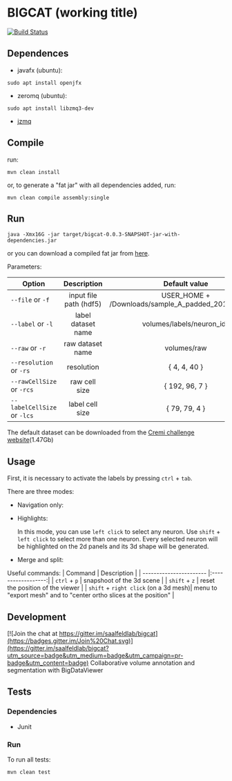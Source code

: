 # BIGCAT (working title)

[![Build Status](https://travis-ci.org/ssinhaleite/bigcat.svg?branch=javafx-generic-listeners)](https://travis-ci.org/ssinhaleite/bigcat)

## Dependences

* javafx (ubuntu):

```shell
sudo apt install openjfx
```

* zeromq (ubuntu):

```shell
sudo apt install libzmq3-dev
```
* [jzmq](https://github.com/zeromq/jzmq)

## Compile

run:

```shell
mvn clean install
```

or, to generate a "fat jar" with all dependencies added, run:

```shell
mvn clean compile assembly:single
```

## Run

```shell
java -Xmx16G -jar target/bigcat-0.0.3-SNAPSHOT-jar-with-dependencies.jar
```

or you can download a compiled fat jar from [here](https://www.dropbox.com/s/f82nfc0cbrdmtji/bigcat-0.0.3-SNAPSHOT-jar-with-dependencies-08112017.jar?dl=0).

Parameters:

| Option                  | Description        | Default value             |
| ----------------------- |:------------------:|:-------------------------:|
| `--file` or `-f`        | input file path (hdf5) | USER_HOME + /Downloads/sample_A_padded_20160501.hdf |
| `--label` or `-l`       | label dataset name | volumes/labels/neuron_ids |
| `--raw` or `-r`         | raw dataset name   | volumes/raw               |
| `--resolution` or `-rs` | resolution         | { 4, 4, 40 }              |
| `--rawCellSize` or `-rcs` | raw cell size    | { 192, 96, 7 }            |
| `--labelCellSize` or `-lcs`| label cell size | { 79, 79, 4 }             |

The default dataset can be downloaded from the [Cremi challenge website](https://cremi.org/static/data/sample_A_padded_20160501.hdf)(1.47Gb)

## Usage

First, it is necessary to activate the labels by pressing `ctrl` + `tab`.

There are three modes:
* Navigation only:

* Highlights:

   In this mode, you can use `left click` to select any neuron. Use `shift` + `left click` to select more than one neuron.
   Every selected neuron will be highlighted on the 2d panels and its 3d shape will be generated.

* Merge and split:

Useful commands:
| Command                  | Description        |
| ----------------------- |:------------------:|
| `ctrl` + `p` | snapshoot of the 3d scene |
| `shift` + `z` | reset the position of the viewer |
| `shift` + `right click` (on a 3d mesh)| menu to "export mesh" and to "center ortho slices at the position" |


## Development

[![Join the chat at https://gitter.im/saalfeldlab/bigcat](https://badges.gitter.im/Join%20Chat.svg)](https://gitter.im/saalfeldlab/bigcat?utm_source=badge&utm_medium=badge&utm_campaign=pr-badge&utm_content=badge)
Collaborative volume annotation and segmentation with BigDataViewer

## Tests

### Dependencies
* Junit

### Run

To run all tests:
```
mvn clean test
```

